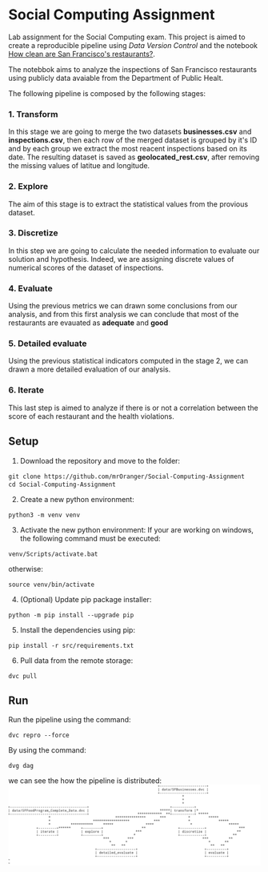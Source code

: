 # Social Computing Assignment
Lab assignment for the Social Computing exam. This project is aimed to create a reproducible pipeline using _Data Version Control_ and the notebook [How clean are San Francisco's restaurants?](https://nbviewer.ipython.org/github/Jay-Oh-eN/happy-healthy-hungry/blob/master/h3.ipynb).

The notebbok aims to analyze the inspections of San Francisco restaurants using publicly data avaiable from the Department of Public Healt. 

The following pipeline is composed by the following stages:

### 1. Transform
In this stage we are going to merge the two datasets __businesses.csv__ and __inspections.csv__, then each row of the merged dataset is grouped by it's ID and by each group we extract the most reacent inspections based on its date. The resulting dataset is saved as __geolocated_rest.csv__, after removing the missing values of latitue and longitude. 

### 2. Explore
The aim of this stage is to extract the statistical values from the provious dataset.

### 3. Discretize
In this step we are going to calculate the needed information to evaluate our solution and hypothesis. Indeed, we are assigning discrete values of numerical scores of the dataset of inspections.

### 4. Evaluate
Using the previous metrics we can drawn some conclusions from our analysis, and from this first analysis we can conclude that most of the restaurants are evauated as __adequate__ and __good__ 

### 5. Detailed evaluate
Using the previous statistical indicators computed in the stage 2, we can drawn a more detailed evaluation of our analysis.

### 6. Iterate
This last step is aimed to analyze if there is or not a correlation between the score of each restaurant and the health violations.

## Setup
1. Download the repository and move to the folder:
```
git clone https://github.com/mrOranger/Social-Computing-Assignment
cd Social-Computing-Assignment
```

2. Create a new python environment:
```
python3 -m venv venv
```

3. Activate the new python environment:
If your are working on windows, the following command must be executed:
```
venv/Scripts/activate.bat
```
otherwise:
```
source venv/bin/activate
```

4. (Optional) Update pip package installer:
```
python -m pip install --upgrade pip
```

5. Install the dependencies using pip:
```
pip install -r src/requirements.txt
```

6. Pull data from the remote storage:
```
dvc pull
```

## Run
Run the pipeline using the command:
```
dvc repro --force
```

By using the command:
```
dvg dag
```
we can see the how the pipeline is distributed: ![alt text](DAG.png)
